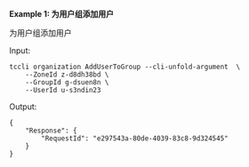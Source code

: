 **Example 1: 为用户组添加用户**

为用户组添加用户

Input: 

```
tccli organization AddUserToGroup --cli-unfold-argument  \
    --ZoneId z-d8dh38bd \
    --GroupId g-dsuen8n \
    --UserId u-s3ndin23
```

Output: 
```
{
    "Response": {
        "RequestId": "e297543a-80de-4039-83c8-9d324545"
    }
}
```

